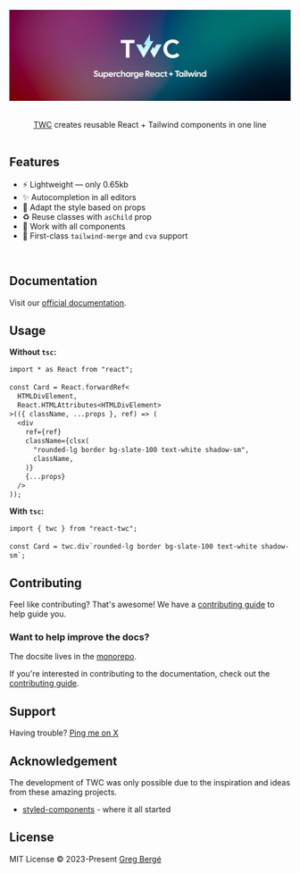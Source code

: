 ![TWC — Supercharge React + Tailwind](.github/assets/banner.png "TWC — Supercharge React + Tailwind")

<p align="center">
  <br/>
  <a href="https://react-twc.vercel.app">TWC</a> creates reusable React + Tailwind components in one line
  <br/><br/>
</p>

## Features

- ⚡️ Lightweight — only 0.65kb
- ✨ Autocompletion in all editors
- 🎨 Adapt the style based on props
- ♻️ Reuse classes with `asChild` prop
- 🦄 Work with all components
- 🚀 First-class `tailwind-merge` and `cva` support

<br/>

## Documentation

Visit our [official documentation](https://react-twc.vercel.app).

## Usage

**Without `tsc`:**

```tsx
import * as React from "react";

const Card = React.forwardRef<
  HTMLDivElement,
  React.HTMLAttributes<HTMLDivElement>
>(({ className, ...props }, ref) => (
  <div
    ref={ref}
    className={clsx(
      "rounded-lg border bg-slate-100 text-white shadow-sm",
      className,
    )}
    {...props}
  />
));
```

**With `tsc`:**

```tsx
import { twc } from "react-twc";

const Card = twc.div`rounded-lg border bg-slate-100 text-white shadow-sm`;
```

## Contributing

Feel like contributing? That's awesome! We have a
[contributing guide](https://github.com/gregberge/twc/blob/main/CONTRIBUTING.md) to help guide you.

### Want to help improve the docs?

The docsite lives in the [monorepo](./website/pages/docs/).

If you're interested in contributing to the documentation, check out the
[contributing guide](https://github.com/gregberge/twc/blob/main/CONTRIBUTING.md).

## Support

Having trouble? [Ping me on X](https://x.com/gregberge_)

## Acknowledgement

The development of TWC was only possible due to the inspiration and ideas from these amazing projects.

- [styled-components](https://styled-components.com) - where it all started

## License

MIT License © 2023-Present [Greg Bergé](https://github.com/gregberge)
